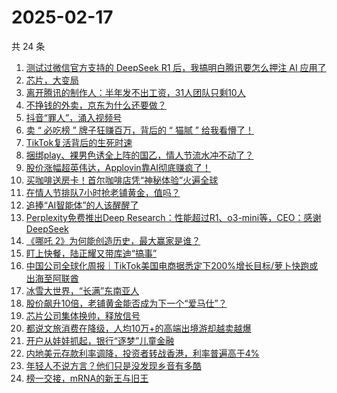 # 2025-02-17

共 24 条

<!-- BEGIN 36KR -->
<!-- 最后更新时间 2025-02-17 01:12:44 +0800 -->
1. [测试过微信官方支持的 DeepSeek R1 后，我搞明白腾讯要怎么押注 AI 应用了](https://36kr.com/p/3168345528494857)
1. [芯片，大变局](https://36kr.com/p/3168691040971520)
1. [离开腾讯的制作人：半年发不出工资，31人团队只剩10人](https://36kr.com/p/3167655783262977)
1. [不挣钱的外卖，京东为什么还要做？](https://36kr.com/p/3167990571379209)
1. [抖音“罪人”，涌入视频号](https://36kr.com/p/3167338663357188)
1. [卖 “ 必吃榜 ” 牌子狂赚百万，背后的 “ 猫腻 ” 给我看懵了！](https://36kr.com/p/3167979098401541)
1. [TikTok复活背后的生死时速](https://36kr.com/p/3167862838897157)
1. [捆绑play、裸男色诱全上阵的国乙，情人节流水冲不动了？](https://36kr.com/p/3167940220447235)
1. [股价涨幅超英伟达，Applovin靠AI彻底赚疯了！](https://36kr.com/p/3167920914557699)
1. [买咖啡送房卡！首尔咖啡店凭“神秘体验”火遍全球](https://36kr.com/p/3168621896805120)
1. [在情人节排队7小时抢老铺黄金，值吗？](https://36kr.com/p/3168650636962565)
1. [追捧“AI智能体”的人该醒醒了](https://36kr.com/p/3159544753429257)
1. [Perplexity免费推出Deep Research：性能超过R1、o3-mini等，CEO：感谢DeepSeek](https://36kr.com/p/3167366566243076)
1. [《哪吒 2》为何能创造历史，最大赢家是谁？](https://36kr.com/p/3167407731206917)
1. [盯上快餐，陆正耀又带库迪“搞事”](https://36kr.com/p/3167988667154183)
1. [中国公司全球化周报｜TikTok美国电商据悉定下200%增长目标/萝卜快跑或出海至阿联酋](https://36kr.com/p/3167231191575302)
1. [冰雪大世界，“长满”东南亚人](https://36kr.com/p/3168571643374343)
1. [股价飙升10倍，老铺黄金能否成为下一个“爱马仕”？](https://36kr.com/p/3167598358981120)
1. [芯片公司集体换帅，释放信号](https://36kr.com/p/3167370328288008)
1. [都说文旅消费在降级，人均10万+的高端出境游却越卖越爆](https://36kr.com/p/3167522962915074)
1. [开户从娃娃抓起，银行“逐梦”儿童金融](https://36kr.com/p/3167422687804934)
1. [内地美元存款利率调降，投资者转战香港，利率普遍高于4%](https://36kr.com/p/3167376868010755)
1. [年轻人不说方言？他们只是没发现乡音有多酷](https://36kr.com/p/3167746845665795)
1. [榜一交接，mRNA的新王与旧王](https://36kr.com/p/3167834409642502)
<!-- END 36KR -->